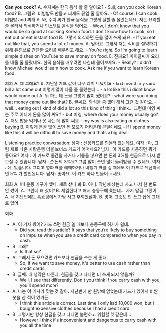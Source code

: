 **Can you cook?**
A. 수지씨는 한국 음식 할 줄 알아요? - Suji, can you cook Korean food?
B. 그럼요. 비빔밥도 만들고 찌개도 끓일 줄 알아요. - Of course. I can cook 비빔밥 and 찌개
A. 와, 수지 씨가 한국 음식을 그렇게 잘할 줄 몰랐는데요. 저는 요리할 줄 몰라서 외식하거나 인스턴트 음식을 먹어요. - Wow, I didn’t know that you would be so good at cooking Korean food. I don’t know how to cook, so I eat out or eat instant food
B. 그렇게 외식하면 돈을 많이 쓰게 돼요. - If you eat out like that, you spend a lot of money.
A. 맞아요. 그래서 저는 식비를 절약하기 위해 유튜브로 간단한 요리를 배우려고 해요. - You’re right. So I’m going to learn simple dishes on YouTube to save money on food.
B. 진짜요? 마이클씨가 요리를 배울 줄 몰랐네요. 한국 음식을 배우려면 나한테 물어보세요. - Really? I didn’t know Michael would learn how to cook. Ask me if you want to learn Korean food.

회화
A. 왜 그래요?
B. 지난달 카드 값이 너무 많이 나왔어요 - last month my card bill a lot came out
이렇게 많이 나올 줄 몰랐는데... - a lot like this i didnt know would come out
A. 뭐 하는 데 돈을 그렇게 많이 썼어요? - what were you doing that money came out like that?
B. 글쎄요. 와식을 좀 많이 해서 그런 것 같아요. - well... eating out I kind of did a lot so this kind of thing I think...
그런데 미영 씨는 주로 어디에 돈을 많이 써요? - but 미영, where does your money usually go?
A. 저도 밥을 먹거나 옷 사는 데 많이 써요 - my way is also eating or clothes buying
B. 이렇게 돈을 많이 쓰면 돈 모으기 어려운데 큰일이네요 - if I spend money like this it will be difficult to save money and thats a big deal

Listening practice conversation:
남자 : 신용카드를 만들러 왔는데요.
여자 : 아, 그럼 새로 나온 사랑은행 더블 보너스 카드가 어떠세요?
남자 : 이 카드를 사용하면 뭐가 좋아요?
여자 : 이 카드로 물건을 사거나 기름을 넣으면 쓴 돈의 3%를 현금으로 다시 받으실 수 있습니다.
남자 : 쓴 돈의 3%요? 그럼 많이 쓰면 많이 돌려받을 수 있네요.
여자 : 예, 맞습니다. 그리고 영화 표를 예매하거나 비행기 표를 살 때에도 이 카드로 계산하시면 5% 가 할인됩니다.
남자 : 좋아요. 이 카드 하나 만들어 주세요.

회화
A. 어! 운동 기구가 앴네. 새로 샀나 봐
B. 아니. 작년에 샀는데 사고 나서 한 번도 안 썼어.
A. 그런데 왜 샀어?
B. 세일한다고 해서 충동구매 했는데... 사지 말걸 그랬어
A. 너 지난번에도 홈쇼핑에서 가당 사고 후회했잖아.
B. 맛아. 그것도 안 쓰고 집에 그대로 있어.

회화

- A. 이 기사 봤어? 카드 쓰면 현금 쓸 때보다 충동구메 하기가 쉽대.
  - Did you read this article? It says that you’re likely to buy something on impulse when you use a credit card compared to when you pay in cash.
- B. 그래?
  - Is that so?
- A. 그래서 돈 모으려면 카드보다 현금을 쓰는 게 좋대.
  - So, if we want to save money, it's better to use cash rather than credit cards.
- B. 글쎄. 내 생각은 다른데. 현금을 갖고 다니면 더 쓰게 되지 않을까?
  - Well, I see that differently. Don't you think if you carry cash with you, you’ll spend more?
- A. 나는 이 기사가 맞는 것 같아. 지난번에 만 원밖에 없었는데 카드가 있어서 비싼 옷을 산 적이 있거든.
  - I think this article is correct. Last time I only had 10,000 won, but I bought expensive clothes because I had a credit card.
- B. 그렇지만 항상 현금을 갖고 다니면 불편하고 위험할 것 같은데...
  - However I think it's inconvenient and dangerous to carry cash with you all the time
